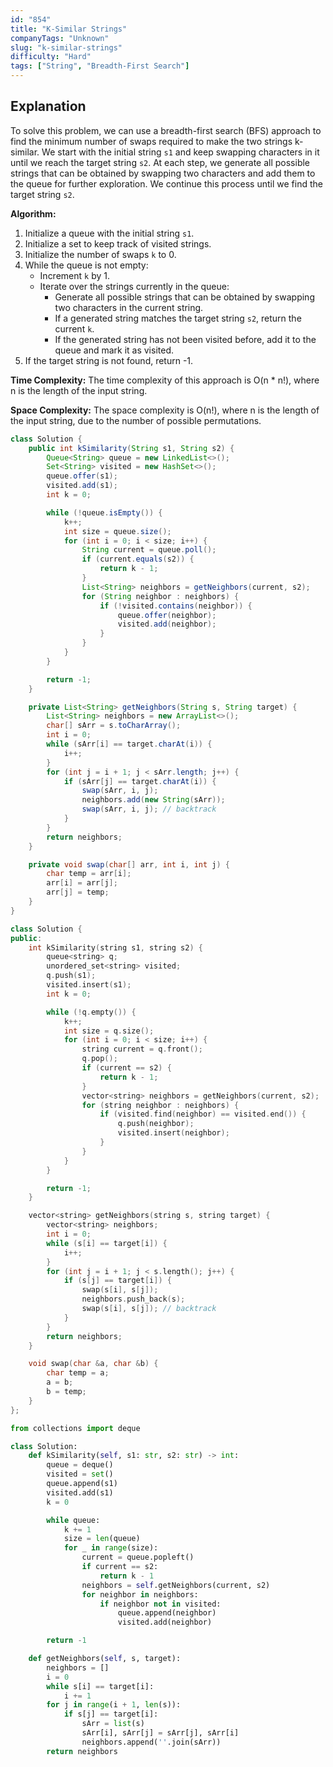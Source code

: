 ```yaml
---
id: "854"
title: "K-Similar Strings"
companyTags: "Unknown"
slug: "k-similar-strings"
difficulty: "Hard"
tags: ["String", "Breadth-First Search"]
---
```


## Explanation
To solve this problem, we can use a breadth-first search (BFS) approach to find the minimum number of swaps required to make the two strings k-similar. We start with the initial string `s1` and keep swapping characters in it until we reach the target string `s2`. At each step, we generate all possible strings that can be obtained by swapping two characters and add them to the queue for further exploration. We continue this process until we find the target string `s2`.

**Algorithm:**
1. Initialize a queue with the initial string `s1`.
2. Initialize a set to keep track of visited strings.
3. Initialize the number of swaps `k` to 0.
4. While the queue is not empty:
   - Increment `k` by 1.
   - Iterate over the strings currently in the queue:
     - Generate all possible strings that can be obtained by swapping two characters in the current string.
     - If a generated string matches the target string `s2`, return the current `k`.
     - If the generated string has not been visited before, add it to the queue and mark it as visited.
5. If the target string is not found, return -1.

**Time Complexity:** The time complexity of this approach is O(n * n!), where n is the length of the input string.

**Space Complexity:** The space complexity is O(n!), where n is the length of the input string, due to the number of possible permutations.
```java
class Solution {
    public int kSimilarity(String s1, String s2) {
        Queue<String> queue = new LinkedList<>();
        Set<String> visited = new HashSet<>();
        queue.offer(s1);
        visited.add(s1);
        int k = 0;

        while (!queue.isEmpty()) {
            k++;
            int size = queue.size();
            for (int i = 0; i < size; i++) {
                String current = queue.poll();
                if (current.equals(s2)) {
                    return k - 1;
                }
                List<String> neighbors = getNeighbors(current, s2);
                for (String neighbor : neighbors) {
                    if (!visited.contains(neighbor)) {
                        queue.offer(neighbor);
                        visited.add(neighbor);
                    }
                }
            }
        }

        return -1;
    }

    private List<String> getNeighbors(String s, String target) {
        List<String> neighbors = new ArrayList<>();
        char[] sArr = s.toCharArray();
        int i = 0;
        while (sArr[i] == target.charAt(i)) {
            i++;
        }
        for (int j = i + 1; j < sArr.length; j++) {
            if (sArr[j] == target.charAt(i)) {
                swap(sArr, i, j);
                neighbors.add(new String(sArr));
                swap(sArr, i, j); // backtrack
            }
        }
        return neighbors;
    }

    private void swap(char[] arr, int i, int j) {
        char temp = arr[i];
        arr[i] = arr[j];
        arr[j] = temp;
    }
}
```

```cpp
class Solution {
public:
    int kSimilarity(string s1, string s2) {
        queue<string> q;
        unordered_set<string> visited;
        q.push(s1);
        visited.insert(s1);
        int k = 0;

        while (!q.empty()) {
            k++;
            int size = q.size();
            for (int i = 0; i < size; i++) {
                string current = q.front();
                q.pop();
                if (current == s2) {
                    return k - 1;
                }
                vector<string> neighbors = getNeighbors(current, s2);
                for (string neighbor : neighbors) {
                    if (visited.find(neighbor) == visited.end()) {
                        q.push(neighbor);
                        visited.insert(neighbor);
                    }
                }
            }
        }

        return -1;
    }

    vector<string> getNeighbors(string s, string target) {
        vector<string> neighbors;
        int i = 0;
        while (s[i] == target[i]) {
            i++;
        }
        for (int j = i + 1; j < s.length(); j++) {
            if (s[j] == target[i]) {
                swap(s[i], s[j]);
                neighbors.push_back(s);
                swap(s[i], s[j]); // backtrack
            }
        }
        return neighbors;
    }

    void swap(char &a, char &b) {
        char temp = a;
        a = b;
        b = temp;
    }
};
```

```python
from collections import deque

class Solution:
    def kSimilarity(self, s1: str, s2: str) -> int:
        queue = deque()
        visited = set()
        queue.append(s1)
        visited.add(s1)
        k = 0

        while queue:
            k += 1
            size = len(queue)
            for _ in range(size):
                current = queue.popleft()
                if current == s2:
                    return k - 1
                neighbors = self.getNeighbors(current, s2)
                for neighbor in neighbors:
                    if neighbor not in visited:
                        queue.append(neighbor)
                        visited.add(neighbor)

        return -1

    def getNeighbors(self, s, target):
        neighbors = []
        i = 0
        while s[i] == target[i]:
            i += 1
        for j in range(i + 1, len(s)):
            if s[j] == target[i]:
                sArr = list(s)
                sArr[i], sArr[j] = sArr[j], sArr[i]
                neighbors.append(''.join(sArr))
        return neighbors
```